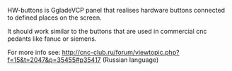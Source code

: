 HW-buttons is  GgladeVCP panel that realises hardware buttons 
connected to defined places on the screen. 

It should work similar to the buttons that are used in commercial
cnc pedants like fanuc or siemens.

For more info see: http://cnc-club.ru/forum/viewtopic.php?f=15&t=2047&p=35455#p35417 (Russian language)
